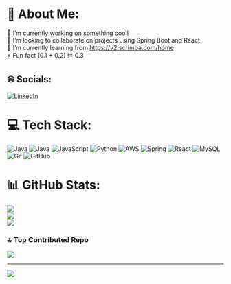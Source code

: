 # 💫 About Me:
🔭 I’m currently working on something cool!<br>👯 I’m looking to collaborate on projects using Spring Boot and React<br>🌱 I’m currently learning from https://v2.scrimba.com/home<br>⚡ Fun fact (0.1 + 0.2) != 0.3


## 🌐 Socials:
[![LinkedIn](https://img.shields.io/badge/LinkedIn-%230077B5.svg?logo=linkedin&logoColor=white)](https://linkedin.com/in/https://www.linkedin.com/in/vikas-seervi-357v/) 

# 💻 Tech Stack:
![Java](https://img.shields.io/badge/java-%23ED8B00.svg?style=for-the-badge&logo=openjdk&logoColor=white) ![Java](https://img.shields.io/badge/java-%23ED8B00.svg?style=for-the-badge&logo=openjdk&logoColor=white) ![JavaScript](https://img.shields.io/badge/javascript-%23323330.svg?style=for-the-badge&logo=javascript&logoColor=%23F7DF1E) ![Python](https://img.shields.io/badge/python-3670A0?style=for-the-badge&logo=python&logoColor=ffdd54) ![AWS](https://img.shields.io/badge/AWS-%23FF9900.svg?style=for-the-badge&logo=amazon-aws&logoColor=white) ![Spring](https://img.shields.io/badge/spring-%236DB33F.svg?style=for-the-badge&logo=spring&logoColor=white) ![React](https://img.shields.io/badge/react-%2320232a.svg?style=for-the-badge&logo=react&logoColor=%2361DAFB) ![MySQL](https://img.shields.io/badge/mysql-4479A1.svg?style=for-the-badge&logo=mysql&logoColor=white) ![Git](https://img.shields.io/badge/git-%23F05033.svg?style=for-the-badge&logo=git&logoColor=white) ![GitHub](https://img.shields.io/badge/github-%23121011.svg?style=for-the-badge&logo=github&logoColor=white)
# 📊 GitHub Stats:
![](https://github-readme-stats.vercel.app/api?username=vikasseervi&theme=dark&hide_border=false&include_all_commits=true&count_private=false)<br/>
![](https://github-readme-streak-stats.herokuapp.com/?user=vikasseervi&theme=dark&hide_border=false)<br/>
![](https://github-readme-stats.vercel.app/api/top-langs/?username=vikasseervi&theme=dark&hide_border=false&include_all_commits=true&count_private=false&layout=compact)

### 🔝 Top Contributed Repo
![](https://github-contributor-stats.vercel.app/api?username=vikasseervi&limit=5&theme=dark&combine_all_yearly_contributions=true)

---
[![](https://visitcount.itsvg.in/api?id=vikasseervi&icon=5&color=0)](https://visitcount.itsvg.in)

<!-- Proudly created with GPRM ( https://gprm.itsvg.in ) -->
